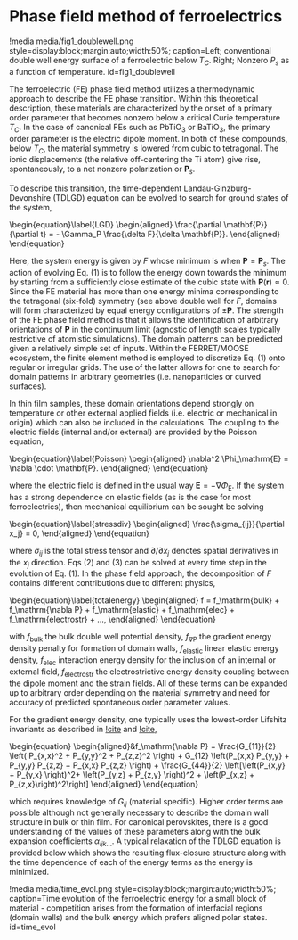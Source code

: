 # Phase field method of ferroelectrics

!media media/fig1_doublewell.png style=display:block;margin:auto;width:50%; caption=Left; conventional double well energy surface of a ferroelectric below $T_C$. Right; Nonzero $P_s$ as a function of temperature.  id=fig1_doublewell

The ferroelectric (FE) phase field method utilizes a thermodynamic approach to describe the FE phase transition. Within this theoretical description, these materials are characterized by the onset of a primary order parameter that becomes nonzero below a critical Curie temperature $T_C$. In the case of canonical FEs such as $\mathrm{PbTiO}_3$ or $\mathrm{BaTiO}_3$, the primary order parameter is the electric dipole moment. In both of these compounds, below $T_C$, the material symmetry is lowered from cubic to tetragonal. The ionic displacements (the relative off-centering the Ti atom) give rise, spontaneously, to a net nonzero polarization or $\mathbf{P}_s$.

To describe this transition, the time-dependent Landau-Ginzburg-Devonshire (TDLGD) equation can be evolved to search for ground states of the system,

\begin{equation}\label{LGD}
  \begin{aligned}
    \frac{\partial \mathbf{P}}{\partial t} = - \Gamma_P \frac{\delta F}{\delta \mathbf{P}}.
  \end{aligned}
\end{equation}

Here, the system energy is given by $F$ whose minimum is when $\mathbf{P} = \mathbf{P}_s$. The action of evolving Eq. (1) is to follow the energy down towards the minimum by starting from a sufficiently close estimate of the cubic state with $\mathbf{P}(\mathbf{r}) \approx 0$. Since the FE material has more than one energy minima corresponding to the tetragonal (six-fold) symmetry (see above double well for $F$, domains will form characterized by equal energy configurations of $\pm\mathbf{P}$. The strength of the FE phase field method is that it allows the identification of arbitrary orientations of $\mathbf{P}$ in the continuum limit (agnostic of length scales typically restrictive of atomistic simulations). The domain patterns can be predicted given a relatively simple set of inputs. Within the FERRET/MOOSE ecosystem, the finite element method is employed to discretize Eq. (1) onto regular or irregular grids. The use of the latter allows for one to search for domain patterns in arbitrary geometries (i.e. nanoparticles or curved surfaces).

In thin film samples, these domain orientations depend strongly on temperature or other external applied fields (i.e. electric or mechanical in origin) which can also be included in the calculations. The coupling to the electric fields (internal and/or external) are provided by the Poisson equation,

\begin{equation}\label{Poisson}
  \begin{aligned}
    \nabla^2 \Phi_\mathrm{E} = \nabla \cdot \mathbf{P}.
  \end{aligned}
\end{equation}

where the electric field is defined in the usual way $\mathbf{E} = - \nabla \Phi_\mathrm{E}$. If the system has a strong dependence on elastic fields (as is the case for most ferroelectrics), then mechanical equilibrium can be sought be solving

\begin{equation}\label{stressdiv}
  \begin{aligned}
    \frac{\sigma_{ij}}{\partial x_j} = 0,
  \end{aligned}
\end{equation}

where $\sigma_{ij}$ is the total stress tensor and $\partial / \partial x_j$ denotes spatial derivatives in the $x_j$ direction. Eqs (2) and (3) can be solved at every time step in the evolution of Eq. (1). In the phase field approach, the decomposition of $F$ contains different contributions due to different physics,

\begin{equation}\label{totalenergy}
  \begin{aligned}
    f = f_\mathrm{bulk} + f_\mathrm{\nabla P} + f_\mathrm{elastic} + f_\mathrm{elec} + f_\mathrm{electrostr} + ...,
  \end{aligned}
\end{equation}

with $f_\mathrm{bulk}$ the bulk double well potential density, $f_\mathrm{\nabla P}$ the gradient energy density penalty for formation of domain walls, $f_\mathrm{elastic}$ linear elastic energy density, $f_\mathrm{elec}$ interaction energy density for the inclusion of an internal or external field, $f_\mathrm{electrostr}$ the electrostrictive energy density coupling between the dipole moment and the strain fields. All of these terms can be expanded up to arbitrary order depending on the material symmetry and need for accuracy of predicted spontaneous order parameter values.

For the gradient energy density, one typically uses the lowest-order Lifshitz invariants as described in [!cite](Cao1990) and [!cite](Hlinka2006),

\begin{equation}
  \begin{aligned}&f_\mathrm{\nabla P} = \frac{G_{11}}{2}  \left( P_{x,x}^2 + P_{y,y}^2 + P_{z,z}^2 \right) +  G_{12}  \left(P_{x,x} P_{y,y} + P_{y,y} P_{z,z} + P_{x,x} P_{z,z} \right) + \frac{G_{44}}{2} \left[\left(P_{x,y} + P_{y,x} \right)^2+ \left(P_{y,z} + P_{z,y} \right)^2 + \left(P_{x,z} + P_{z,x}\right)^2\right]
  \end{aligned}
\end{equation}


which requires knowledge of $G_{ij}$ (material specific). Higher order terms are possible although not generally necessary to describe the domain wall structure in bulk or thin film. For canonical perovskites, there is a good understanding of the values of these parameters along with the bulk expansion coefficients $\alpha_{ijk...}$. A typical relaxation of the TDLGD equation is provided below which shows the resulting flux-closure structure along with the time dependence of each of the energy terms as the energy is minimized.

!media media/time_evol.png style=display:block;margin:auto;width:50%; caption=Time evolution of the ferroelectric energy for a small block of material - competition arises from the formation of interfacial regions (domain walls) and the bulk energy which prefers aligned polar states.  id=time_evol
